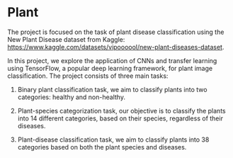 # Plant

The project is focused on the task of plant disease classification using the New Plant Disease dataset from Kaggle: https://www.kaggle.com/datasets/vipoooool/new-plant-diseases-dataset.

In this project, we explore the application of CNNs and transfer learning using TensorFlow, a popular deep learning framework, for plant image classification. 
The project consists of three main tasks:

  1. Binary plant classification task, we aim to classify plants into two categories: healthy and non-healthy.

  2. Plant-species categorization task, our objective is to classify the plants into 14 different categories, based on their species, regardless of their diseases. 

  3. Plant-disease classification task, we aim to classify plants into 38 categories based on both the plant species and diseases.


